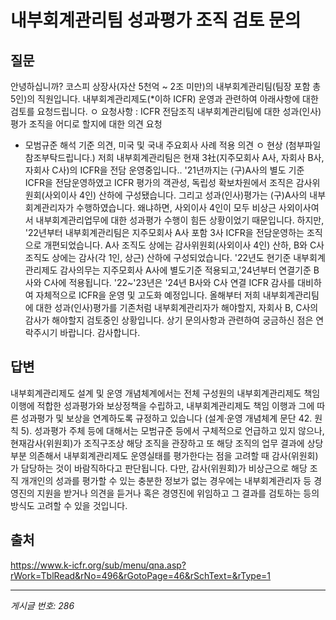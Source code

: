 # 내부회계관리팀 성과평가 조직 검토 문의

## 질문
안녕하십니까?
코스피 상장사(자산 5천억 ~ 2조 미만)의 내부회계관리팀(팀장 포함 총 5인)의 직원입니다.
내부회계관리제도(*이하 ICFR) 운영과 관련하여 아래사항에 대한 검토를 요청드립니다.
ㅇ 요청사항 : ICFR 전담조직 내부회계관리팀에 대한 성과(인사)평가 조직을 어디로 할지에 대한 의견 요청
- 모범규준 해석 기준 의견, 미국 및 국내 주요회사 사례 적용 의견
ㅇ 현상 (첨부파일 참조부탁드립니다.)
저희 내부회계관리팀은 현재 3社(지주모회사 A사, 자회사 B사, 자회사 C사)의 ICFR을 전담 운영중입니다..
'21년까지는 (구)A사의 별도 기준 ICFR을 전담운영하였고 ICFR 평가의 객관성, 독립성 확보차원에서
조직은 감사위원회(사외이사 4인) 산하에 구성됐습니다. 그리고 성과(인사)평가는 (구)A사의 내부회계관리자가 수행하였습니다.
왜냐하면, 사외이사 4인이 모두 비상근 사외이사여서 내부회계관리업무에 대한 성과평가 수행이 힘든 상황이었기 때문입니다.
하지만, '22년부터 내부회계관리팀은 지주모회사 A사 포함 3사 ICFR을 전담운영하는 조직으로 개편되었습니다.
A사 조직도 상에는 감사위원회(사외이사 4인) 산하, B와 C사 조직도 상에는 감사(각 1인, 상근) 산하에 구성되었습니다.
'22년도 현기준 내부회계관리제도 감사의무는 지주모회사 A사에 별도기준 적용되고,'24년부터 연결기준 B사와 C사에 적용됩니다.
'22~'23년은 '24년 B사와 C사 연결 ICFR 감사를 대비하여 자체적으로 ICFR을 운영 및 고도화 예정입니다.
올해부터 저희 내부회계관리팀에 대한 성과(인사)평가를 기존처럼 내부회계관리자가 해야할지, 자회사 B, C사의 감사가 해야할지
검토중인 상황입니다.
상기 문의사항과 관련하여 궁금하신 점은 연락주시기 바랍니다.
감사합니다.

## 답변
내부회계관리제도 설계 및 운영 개념체계에서는 전체 구성원의 내부회계관리제도 책임 이행에 적합한 성과평가와 보상정책을 수립하고, 내부회계관리제도 책임 이행과 그에 따른 성과평가 및 보상을 연계하도록 규정하고 있습니다 (설계·운영 개념체계 문단 42. 원칙 5).
성과평가 주체 등에 대해서는 모범규준 등에서 구체적으로 언급하고 있지 않으나, 현재감사(위원회)가 조직구조상 해당 조직을 관장하고 또 해당 조직의 업무 결과에 상당 부분 의존해서 내부회계관리제도 운영실태를 평가한다는 점을 고려할 때 감사(위원회)가 담당하는 것이 바람직하다고 판단됩니다. 다만, 감사(위원회)가 비상근으로 해당 조직 개개인의 성과를 평가할 수 있는 충분한 정보가 없는 경우에는 내부회계관리자 등 경영진의 지원을 받거나 의견을 듣거나 혹은 경영진에 위임하고 그 결과를 검토하는 등의 방식도 고려할 수 있을 것입니다.

## 출처
https://www.k-icfr.org/sub/menu/qna.asp?rWork=TblRead&rNo=496&rGotoPage=46&rSchText=&rType=1

---
*게시글 번호: 286*
